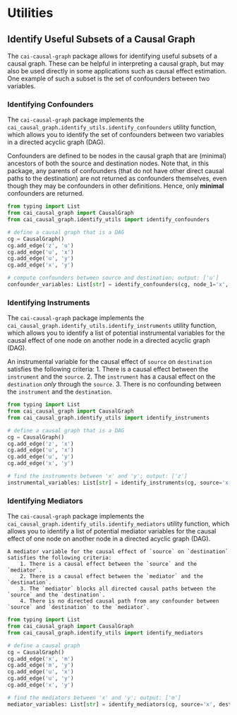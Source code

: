 # Utilities

## Identify Useful Subsets of a Causal Graph

The `cai-causal-graph` package allows for identifying useful subsets of a causal graph. These can be helpful in
interpreting a causal graph, but may also be used directly in some applications such as causal effect estimation. One
example of such a subset is the set of confounders between two variables.

### Identifying Confounders

The `cai-causal-graph` package implements the `cai_causal_graph.identify_utils.identify_confounders` utility function,
which allows you to identify the set of confounders between two variables in a directed acyclic graph (DAG).

Confounders are defined to be nodes in the causal graph that are (minimal) ancestors of both the source and destination
nodes. Note that, in this package, any parents of confounders (that do not have other direct causal paths to the
destination) are not returned as confounders themselves, even though they may be confounders in other definitions.
Hence, only **minimal** confounders are returned.

```python
from typing import List
from cai_causal_graph import CausalGraph
from cai_causal_graph.identify_utils import identify_confounders

# define a causal graph that is a DAG
cg = CausalGraph()
cg.add_edge('z', 'u')
cg.add_edge('u', 'x')
cg.add_edge('u', 'y')
cg.add_edge('x', 'y')

# compute confounders between source and destination; output: ['u']
confounder_variables: List[str] = identify_confounders(cg, node_1='x', node_2='y')
```

### Identifying Instruments

The `cai-causal-graph` package implements the `cai_causal_graph.identify_utils.identify_instruments` utility function,
which allows you to identify a list of potential instrumental variables for the causal effect of one node on another
node in a directed acyclic graph (DAG).

An instrumental variable for the causal effect of `source` on `destination` satisfies the following criteria:
    1. There is a causal effect between the `instrument` and the `source`.
    2. The `instrument` has a causal effect on the `destination` _only_ through the `source`.
    3. There is no confounding between the `instrument` and the `destination`.

```python
from typing import List
from cai_causal_graph import CausalGraph
from cai_causal_graph.identify_utils import identify_instruments

# define a causal graph that is a DAG
cg = CausalGraph()
cg.add_edge('z', 'x')
cg.add_edge('u', 'x')
cg.add_edge('u', 'y')
cg.add_edge('x', 'y')

# find the instruments between 'x' and 'y'; output: ['z']
instrumental_variables: List[str] = identify_instruments(cg, source='x', destination='y')
```

### Identifying Mediators

The `cai-causal-graph` package implements the `cai_causal_graph.identify_utils.identify_mediators` utility function,
which allows you to identify a list of potential mediator variables for the causal effect of one node on another node
in a directed acyclic graph (DAG).

    A mediator variable for the causal effect of `source` on `destination` satisfies the following criteria:
        1. There is a causal effect between the `source` and the `mediator`.
        2. There is a causal effect between the `mediator` and the `destination`.
        3. The `mediator` blocks all directed causal paths between the `source` and the `destination`.
        4. There is no directed causal path from any confounder between `source` and `destination` to the `mediator`.

```python
from typing import List
from cai_causal_graph import CausalGraph
from cai_causal_graph.identify_utils import identify_mediators

# define a causal graph
cg = CausalGraph()
cg.add_edge('x', 'm')
cg.add_edge('m', 'y')
cg.add_edge('u', 'x')
cg.add_edge('u', 'y')
cg.add_edge('x', 'y')

# find the mediators between 'x' and 'y'; output: ['m']
mediator_variables: List[str] = identify_mediators(cg, source='x', destination='y')
```
